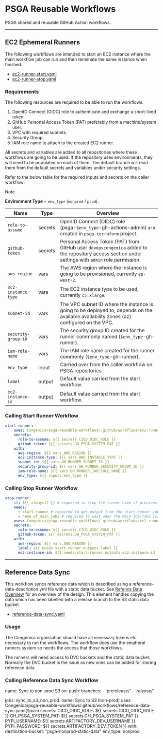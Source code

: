 # PSGA Reusable Workflows

PSGA shared and reusable GitHub Action workflows.

---

## EC2 Ephemeral Runners

The following workflows are intended to start an EC2 instance where the main workflow job can run and then terminate the same instance when finished.

- [ec2-runner-start.yaml](.github/workflows/ec2-runner-start.yaml)
- [ec2-runner-stop.yaml](.github/workflows/ec2-runner-stop.yaml)

### Requirements

The following resources are required to be able to run the workflows.

1. OpenID Connect (OIDC) role to authenticate and exchange a short-lived token.
2. GitHub Personal Access Token (PAT) preferably from a machine/system user.
3. VPC with required subnets.
4. Security Group.
5. IAM role name to attach to the created EC2 runner.

All secrets and variables are added to all repositories where these workflows are going to be used. If the repository uses environments, they will need to be populated on each of them. The default branch will read them from the default secrets and variables under security settings.

Refer to the below table for the required inputs and secrets on the caller workflow:

> [!NOTE]
> **Environment Type** = `env_type` (`nonprod` / `prod`).


| Name | Type | Overview |
|------|------|----------|
| `role-to-assume` | secrets | OpenID Connect (OIDC) role (psga-`$env_type`-gh-actions-admin) `arn` created in `psga-terraform` project. |
| `github-token` | secrets |  Personal Access Token (PAT) from GitHub user `devopscongenica` added to the repository access section under settings with `admin` role permission. |
| `aws-region` | vars | The AWS region where the instance is going to be provisioned, currently `eu-west-2`. |
| `ec2-instance-type` | vars | The EC2 instance type to be used, currently `c5.xlarge`. |
| `subnet-id`| vars | The VPC subnet ID where the instance is going to be deployed to, depends on the available availability zones (az) configured on the VPC. |
| `security-group-id`| vars | The security group ID created for the runner commonly named (`$env_type`-gh-runner). |
| `iam-role-name`| vars | The IAM role name created for the runner commonly (`$env_type`-gh-runner). |
| `env_type` | input | Carried over from the caller workflow on PSGA repositories. |
| `label` | output | Default value carried from the start workflow. |
| `ec2-instance-id` | output | Default value carried from the start workflow. |


### Calling Start Runner Workflow

```yaml
start-runner:
    uses: Congenica/psga-reusable-workflows/.github/workflows/ec2-runner-start.yaml@main
    secrets:
      role-to-assume: ${{ secrets.CICD_OIDC_ROLE }}
      github-token: ${{ secrets.GH_PSGA_SYSTEM_PAT }}
    with:
      aws-region: ${{ vars.AWS_REGION }}
      ec2-instance-type: ${{ vars.AWS_INSTANCE_TYPE }}
      subnet-id: ${{ vars.GH_RUNNER_SUBNET_ID }}
      security-group-id: ${{ vars.GH_RUNNER_SECURITY_GROUP_ID }}
      iam-role-name: ${{ vars.GH_RUNNER_IAM_ROLE_NAME }}
      env_type: ${{ inputs.env_type }}
```

### Calling Stop Runner Workflow

```yaml
stop-runner:
    if: ${{ always() }} # required to stop the runner even if previous jobs failed or are cancelled
    needs:
      - start-runner # required to get output from the start-runner job
      - name_of_main_jobs # required to wait when the main job/jobs is/are done.
    uses: Congenica/psga-reusable-workflows/.github/workflows/ec2-runner-stop.yaml@main
    secrets:
      role-to-assume: ${{ secrets.CICD_OIDC_ROLE }}
      github-token: ${{ secrets.GH_PSGA_SYSTEM_PAT }}
    with:
      aws-region: ${{ vars.AWS_REGION }}
      label: ${{ needs.start-runner.outputs.label }}
      ec2-instance-id: ${{ needs.start-runner.outputs.ec2-instance-id }}
```

---

## Reference Data Sync

This workflow syncs reference data which is described using a reference-data-description.yml file with a static data bucket. See [Refence Data Overview](https://congenica.atlassian.net/wiki/spaces/PSG/pages/3055115/Reference+Data+Overview) for an overview of the design. This element handles copying the data which has been labelled with a release branch to the S3 static data bucket

- [reference-data-sync.yaml](.github/workflows/reference-data-sync.yaml) 

### Usage

The Congenica organisation should have all necessary tokens etc necessary to run the workflows. The workflow does use the empheral 
runners system so needs the access that those workflows.

The runners will need access to DVC buckets and the static data bucket. Normally the DVC bucket is the issue as new ones can be added for storing reference data.

### Calling Reference Data Sync Workflow

name: Sync to non-prod S3
on:
  push:
    branches:
      - 'prerelease/*'
      - 'release/*'

jobs:
  sync_to_s3_non_prod:
    name: Sync to S3 (non-prod)
    uses: Congenica/psga-reusable-workflows/.github/workflows/reference-data-sync.yaml@main
    secrets:
      CICD_OIDC_ROLE: ${{ secrets.CICD_OIDC_ROLE }}
      GH_PSGA_SYSTEM_PAT: ${{ secrets.GH_PSGA_SYSTEM_PAT }}
      PYPI_USERNAME: ${{ secrets.ARTIFACTORY_DEV_USERNAME }}
      PYPI_PASSWORD: ${{ secrets.ARTIFACTORY_DEV_TOKEN }}
    with:
      destination-bucket: "psga-nonprod-static-data"
      env_type: nonprod
